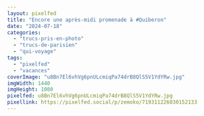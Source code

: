```yaml
---
layout: pixelfed
title: "Encore une après-midi promenade à #Quiberon"
date: "2024-07-18"
categories: 
  - "trucs-pris-en-photo"
  - "trucs-de-parisien"
  - "qui-voyage"
tags: 
  - "pixelfed"
  - "vacances"
coverImage: "u8Bn7El6vhVg6pnULcmiqPa74drB8QlS5V1YdYRw.jpg"
imgWidth: 1440
imgHeight: 1080
pixelfed: u8Bn7El6vhVg6pnULcmiqPa74drB8QlS5V1YdYRw.jpg
pixellink: https://pixelfed.social/p/zemoko/719311226030152133
---
```

